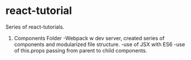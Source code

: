 # react-tutorial

Series of react-tutorials.

1. Components Folder
-Webpack w dev server, created series of components and modularized file structure.
-use of JSX with ES6
-use of this.props passing from parent to child components.

